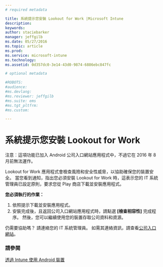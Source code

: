 ```yaml
---
# required metadata

title: 系統提示您安裝 Lookout for Work |Microsoft Intune
description:
keywords:
author: staciebarker
manager: jeffgilb
ms.date: 05/27/2016
ms.topic: article
ms.prod:
ms.service: microsoft-intune
ms.technology:
ms.assetid: 0d357dc0-3e14-43d0-9874-6886ebc847fc

# optional metadata

#ROBOTS:
#audience:
#ms.devlang:
#ms.reviewer: jeffgilb
#ms.suite: ems
#ms.tgt_pltfrm:
#ms.custom:

---
```


# 系統提示您安裝 Lookout for Work
注意︰這項功能已加入 Android 公司入口網站應用程式中，不過它在 2016 年 8 月前無法運作。 

Lookout for Work 應用程式會檢查風險和安全性威脅，以協助確保您的裝置安全。 當您看到通知，指出您必須安裝 Lookout for Work 時，這表示您的 IT 系統管理員已設定原則，要求您從 Play 商店下載並安裝應用程式。

**您必須執行的作業：**

1.  依照提示下載並安裝應用程式。 
2.  安裝完成後，且返回公司入口網站應用程式時，請點選 **[檢查相容性]** 完成程序。 然後，您可以繼續使用您的裝置存取公司資料和資源。

仍需要協助嗎？ 請連絡您的 IT 系統管理員。 如需其連絡資訊，請查看[公司入口網站](http://portal.manage.microsoft.com)。

### 請參閱
[透過 Intune 使用 Android 裝置](using-your-android-device-with-intune.md)


<!--HONumber=Jun16_HO2-->


